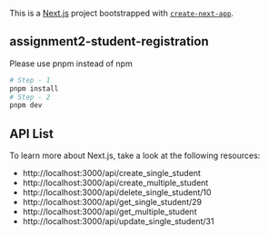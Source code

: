 This is a [Next.js](https://nextjs.org/) project bootstrapped with [`create-next-app`](https://github.com/vercel/next.js/tree/canary/packages/create-next-app).

## assignment2-student-registration

Please use pnpm instead of npm

```bash
# Step - 1
pnpm install
# Step - 2
pnpm dev

```

## API List

To learn more about Next.js, take a look at the following resources:

- http://localhost:3000/api/create_single_student
- http://localhost:3000/api/create_multiple_student
- http://localhost:3000/api/delete_single_student/10
- http://localhost:3000/api/get_single_student/29
- http://localhost:3000/api/get_multiple_student
- http://localhost:3000/api/update_single_student/31
